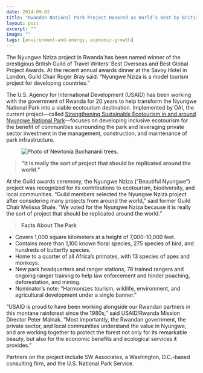 ```yaml
---
date: 2014-09-02
title: "Rwandan National Park Project Honored as World’s Best by British Travel Writers"
layout: post
excerpt: ""
image: ""
tags: [environment-and-energy, economic-growth]
---
```

<p>The Nyungwe Nziza project in Rwanda has been named winner of the prestigious British Guild of Travel Writers’ Best Overseas and Best Global Project Awards. At the recent annual awards dinner at the Savoy Hotel in London, Guild Chair Roger Bray said: “Nyungwe Nziza is a model tourism project for developing countries.”</p><p>The U.S. Agency for International Development (USAID) has been working with the government of Rwanda for 20 years to help transform the Nyungwe National Park into a viable ecotourism destination. Implemented by DAI, the current project—called <a href="http://dai.com/our-work/projects/rwanda%E2%80%94strengthening-sustainable-ecotourism-and-around-nyungwe-national-park">Strengthening Sustainable Ecotourism in and around Nyungwe National Park</a>—focuses on developing inclusive ecotourism for the benefit of communities surrounding the park and leveraging private sector investment in the management, construction, and maintenance of park infrastructure.</p><figure class="kg-card kg-image-card"><img src="https://pubs.ghost.io/uploads/park.jpg" class="kg-image" alt="Photo of Newtonia Buchananii trees." loading="lazy" title="Newtonia Buchananii trees can be found all over the Nyungwe National Park."></figure><blockquote><strong>"It is really the sort of project that should be replicated around the world."</strong></blockquote><p>At the Guild awards ceremony, the Nyungwe Nziza (“Beautiful Nyungwe”) project was recognized for its contributions to ecotourism, biodiversity, and local communities. “Guild members selected the Nyungwe Nziza project after considering many projects from around the world,” said former Guild Chair Melissa Shale. “We voted for the Nyungwe Nziza because it is really the sort of project that should be replicated around the world.”</p><blockquote class="kg-blockquote-alt"><strong>Facts About The Park</strong></blockquote><ul><li>Covers 1,000 square kilometers at a height of 7,000-10,000 feet.</li><li>Contains more than 1,100 known floral species, 275 species of bird, and hundreds of butterfly species.</li><li>Home to a quarter of all Africa’s primates, with 13 species of apes and monkeys.</li><li>New park headquarters and ranger stations, 78 trained rangers and ongoing ranger training to help law enforcement and hinder poaching, deforestation, and mining.</li><li>Nominator’s note: “Harmonizes tourism, wildlife, environment, and agricultural development under a single banner.”</li></ul><p>“USAID is proud to have been working alongside our Rwandan partners in this montane rainforest since the 1980s,” said USAID/Rwanda Mission Director Peter Malnak. “Most importantly, the Rwandan government, the private sector, and local communities understand the value in Nyungwe, and are working together to protect the forest not only for its remarkable beauty, but also for the economic benefits and ecological services it provides.”</p><p>Partners on the project include SW Associates, a Washington, D.C.-based consulting firm, and the U.S. National Park Service.</p>
  